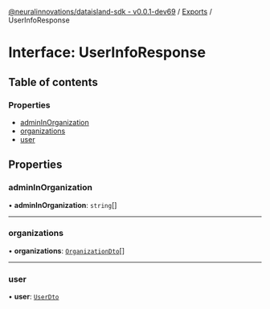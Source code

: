 [@neuralinnovations/dataisland-sdk - v0.0.1-dev69](../../README.md) / [Exports](../modules.md) / UserInfoResponse

# Interface: UserInfoResponse

## Table of contents

### Properties

- [adminInOrganization](UserInfoResponse.md#admininorganization)
- [organizations](UserInfoResponse.md#organizations)
- [user](UserInfoResponse.md#user)

## Properties

### adminInOrganization

• **adminInOrganization**: `string`[]

___

### organizations

• **organizations**: [`OrganizationDto`](OrganizationDto.md)[]

___

### user

• **user**: [`UserDto`](UserDto.md)
